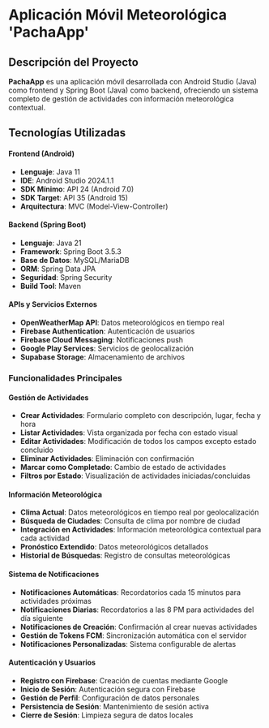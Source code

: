 # Aplicación Móvil Meteorológica 'PachaApp'


##  Descripción del Proyecto

**PachaApp** es una aplicación móvil desarrollada con Android Studio (Java) como frontend y Spring Boot (Java) como backend, ofreciendo un sistema completo de gestión de actividades con información meteorológica contextual.

## Tecnologías Utilizadas

#### Frontend (Android)
- **Lenguaje**: Java 11
- **IDE**: Android Studio 2024.1.1
- **SDK Mínimo**: API 24 (Android 7.0)
- **SDK Target**: API 35 (Android 15)
- **Arquitectura**: MVC (Model-View-Controller)

#### Backend (Spring Boot)
- **Lenguaje**: Java 21
- **Framework**: Spring Boot 3.5.3
- **Base de Datos**: MySQL/MariaDB
- **ORM**: Spring Data JPA
- **Seguridad**: Spring Security
- **Build Tool**: Maven

#### APIs y Servicios Externos
- **OpenWeatherMap API**: Datos meteorológicos en tiempo real
- **Firebase Authentication**: Autenticación de usuarios
- **Firebase Cloud Messaging**: Notificaciones push
- **Google Play Services**: Servicios de geolocalización
- **Supabase Storage**: Almacenamiento de archivos

### Funcionalidades Principales

#### Gestión de Actividades
- **Crear Actividades**: Formulario completo con descripción, lugar, fecha y hora
- **Listar Actividades**: Vista organizada por fecha con estado visual
- **Editar Actividades**: Modificación de todos los campos excepto estado concluido
- **Eliminar Actividades**: Eliminación con confirmación
- **Marcar como Completado**: Cambio de estado de actividades
- **Filtros por Estado**: Visualización de actividades iniciadas/concluidas

#### Información Meteorológica
- **Clima Actual**: Datos meteorológicos en tiempo real por geolocalización
- **Búsqueda de Ciudades**: Consulta de clima por nombre de ciudad
- **Integración en Actividades**: Información meteorológica contextual para cada actividad
- **Pronóstico Extendido**: Datos meteorológicos detallados
- **Historial de Búsquedas**: Registro de consultas meteorológicas

#### Sistema de Notificaciones
- **Notificaciones Automáticas**: Recordatorios cada 15 minutos para actividades próximas
- **Notificaciones Diarias**: Recordatorios a las 8 PM para actividades del día siguiente
- **Notificaciones de Creación**: Confirmación al crear nuevas actividades
- **Gestión de Tokens FCM**: Sincronización automática con el servidor
- **Notificaciones Personalizadas**: Sistema configurable de alertas

#### Autenticación y Usuarios
- **Registro con Firebase**: Creación de cuentas mediante Google
- **Inicio de Sesión**: Autenticación segura con Firebase
- **Gestión de Perfil**: Configuración de datos personales
- **Persistencia de Sesión**: Mantenimiento de sesión activa
- **Cierre de Sesión**: Limpieza segura de datos locales
